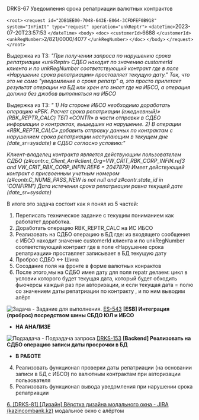

DRKS-67 Уведомления срока репатриации валютных контрактов

`<root>`
  `<request id="2DB1EE00-7048-643E-E064-3CFDFEF0B918" system="InFinIt" type="request" operation="unkReptr">`
    `<dateTime>`2023-07-20T23:57:53 `</dateTime>`
    `<body>`
      `<doc>`
          `<customerId>`6688 `</customerId>`
          `<unkRegNumber>`2/821/0000/4077 `</unkRegNumber>`
      `</doc>`
    `</body>`
  `</request>`
`</root>`

Выдержка из ТЗ:
*"При получении запроса по нарушению срока репатриации «unkReptr» СДБО находит по значению customerId клиента и по unkRegNumber соответствующий контракт где в поле «Нарушение срока репатриации» проставляет текущую дату."
Так, что это не само "уведомление о сроке репатр" а, это просто прилетает результат операции на БД или хрен его знает где на ИБСО, а операция должна без джобов выполняться на ИБСО*

Выдержка из ТЗ:
*" 1) На стороне ИБСО необходимо доработать операцию «РБК. Расчет срока репатриации (ежедневный)» (RBK_REPTR_CALC) ТБП «CONTR» в части отправки в СДБО информации о контрактах, вышедших на нарушение.
2) В операции «RBK_REPTR_CALC» добавить отправку данных по контрактам с нарушением срока репатриации наступающим в текущем дне (date_sr=sysdate) в СДБО согласно условию:"*

*Клиент-владелец контракта является действующим пользователем СДБО (z#contr.c_Client_Arr#client_Org=VW_CRIT_RBK_CORP_INFIN.ref3 and VW_CRIT_RBK_CORP_INFIN.REF6 = 2047879)
Имеет действующий контракт с присвоенным учетным номером (z#contr.C_NUMB_PASS_NEW is not null and z#contr.state_id in 'CONFIRM')
Дата истечения срока репатриации равна текущей дате (date_sr=sysdate)*

В итоге это задача состоит как я понял из 5 частей:

1) Переписать техническое задание с текущим пониманием как работатет доработка.
2) Доработать операцию  RBK_REPTR_CALC на ИС ИБСО
3) Реализовать на СДБО операцию в БД где: из входящего сообщения с ИБСО находит значение customerId клиента и по unkRegNumber соответствующий контракт где в поле «Нарушение срока репатриации» проставляет  записывает в БД текущую дату
4) Проброс СДБО <-> Шина
5) Сооздание поля на фронте в форме валютных конрактов
6) После этого,мы на СДБО имея дату для поля repatr делаем:
   цикл в условии которого будет текущая дата, который будет обходить фьючерсы каждый раз при авторизации, и если текущая дата = полю со значением даты репатриации по контракту , и по ним выводим алёрт

![Задача - Задание для выполнения.](https://jira.kazincombank.kz/secure/viewavatar?size=xsmall&avatarId=10318&avatarType=issuetype "Задача - Задание для выполнения.") [ES-543](https://jira.kazincombank.kz/browse/ES-543) **[ESB] Интеграция (проброс) посредством шины СБДО ЮЛ и ИБСО**

* **НА АНАЛИЗЕ**

![Подзадача - Подзадача запроса](https://jira.kazincombank.kz/secure/viewavatar?size=xsmall&avatarId=10316&avatarType=issuetype "Подзадача - Подзадача запроса") [DRKS-153](https://jira.kazincombank.kz/browse/DRKS-153) **[Backend] Реализовать на СДБО операцию записи даты просрочки в БД**

* **В РАБОТЕ**

4. Реализовать функционал проверки даты репатриации (на основании записи в БД с ИБСО) по валютным контрактам при авторизации пользователя
5. Реализовать функционал вывода уведомления при нарушении срока репатриации

[6. [DRKS-81] [Дизайн] Вёрстка дизайна модального окна - JIRA (kazincombank.kz)](https://jira.kazincombank.kz/browse/DRKS-81) модальное окно с алёртом
